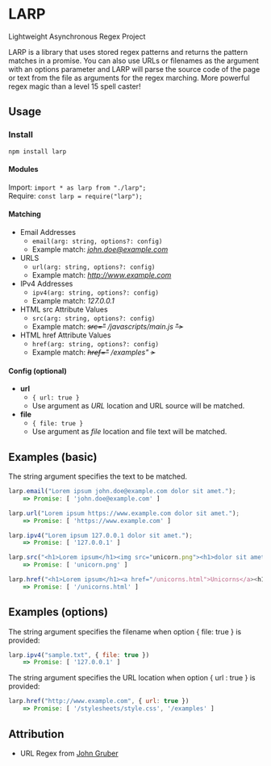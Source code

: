 # LARP

Lightweight Asynchronous Regex Project

LARP is a library that uses stored regex patterns and returns the pattern matches in a promise. You can also use URLs or filenames as the argument with an options parameter and LARP will parse the source code of the page or text from the file as arguments for the regex marching.  More powerful regex magic than a level 15 spell caster! 

## Usage

### Install

    npm install larp

#### Modules 
Import: `import * as larp from "./larp";`   
Require: `const larp = require("larp");`  

#### Matching
* Email Addresses
	* `email(arg: string, options?: config)`
	* Example match: *john.doe@example.com*
* URLS
	* `url(arg: string, options?: config)`
	* Example match: *http://www.example.com*
* IPv4 Addresses
	* `ipv4(arg: string, options?: config)`
	* Example match: *127.0.0.1*
* HTML src Attribute Values
	* `src(arg: string, options?: config)`
	* Example match: *~~src="~~ /javascripts/main.js ~~">~~*
* HTML href Attribute Values
	* `href(arg: string, options?: config)`
	* Example match: *~~href="~~ /examples" ~~>~~*

#### Config (optional)
* **url**
	* `{ url: true }`
	* Use argument as *URL* location and URL source will be matched. 
* **file**
	* `{ file: true }` 
	* Use argument as *file* location and file text will be matched. 

## Examples (basic)
The string argument specifies the text to be matched.  

```javascript
larp.email("Lorem ipsum john.doe@example.com dolor sit amet.");
    => Promise: [ 'john.doe@example.com' ]

larp.url("Lorem ipsum https://www.example.com dolor sit amet.");
    => Promise: [ 'https://www.example.com' ]

larp.ipv4("Lorem ipsum 127.0.0.1 dolor sit amet.");
    => Promise: [ '127.0.0.1' ]

larp.src("<h1>Lorem ipsum</h1><img src="unicorn.png"><h1>dolor sit amet.</h1>");
    => Promise: [ 'unicorn.png' ]

larp.href("<h1>Lorem ipsum</h1><a href="/unicorns.html">Unicorns</a><h1>dolor sit amet.</h1>");
    => Promise: [ '/unicorns.html' ]
```

## Examples (options)
The string argument specifies the filename when option { file: true } is provided: 

```javascript
larp.ipv4("sample.txt", { file: true })
	=> Promise: [ '127.0.0.1' ]
```

The string argument specifies the URL location when option { url : true } is provided:

```javascript
larp.href("http://www.example.com", { url: true })
	=> Promise: [ '/stylesheets/style.css', '/examples' ]
```


## Attribution

- URL Regex from [John Gruber](https://daringfireball.net/2010/07/improved_regex_for_matching_urls)
